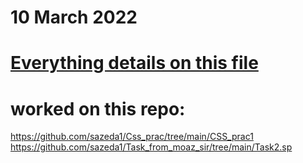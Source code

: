 # 10 March 2022
# [Everything details on this file](https://docs.google.com/document/d/1mOLaJ4GQv0lS2qb9JPK_-KnIIBvwPRRVG-EMjIhZi68/edit?usp=sharing)
# worked on this repo:
https://github.com/sazeda1/Css_prac/tree/main/CSS_prac1
https://github.com/sazeda1/Task_from_moaz_sir/tree/main/Task2.sp
